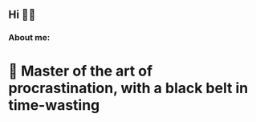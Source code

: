 ## Hi 👋😄

### About me:
# 🦥 Master of the art of procrastination, with a black belt in time-wasting


